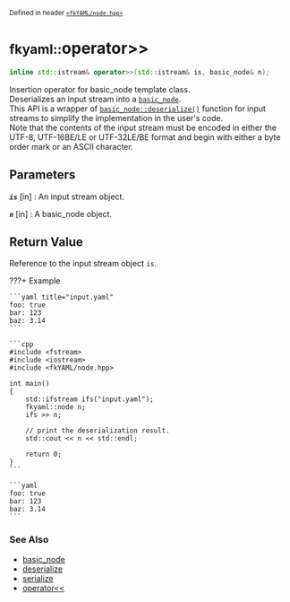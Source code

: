 <small>Defined in header [`<fkYAML/node.hpp>`](https://github.com/fktn-k/fkYAML/blob/develop/include/fkYAML/node.hpp)</small>

# <small>fkyaml::</small>operator>>

```cpp
inline std::istream& operator>>(std::istream& is, basic_node& n);
```

Insertion operator for basic_node template class.  
Deserializes an input stream into a [`basic_node`](index.md).  
This API is a wrapper of [`basic_node::deserialize()`](deserialize.md) function for input streams to simplify the implementation in the user's code.  
Note that the contents of the input stream must be encoded in either the UTF-8, UTF-16BE/LE or UTF-32LE/BE format and begin with either a byte order mark or an ASCII character.  

## **Parameters**

***`is`*** [in]
:   An input stream object.

***`n`*** [in]
:   A basic_node object.

## **Return Value**

Reference to the input stream object `is`.  

???+ Example

    ```yaml title="input.yaml"
    foo: true
    bar: 123
    baz: 3.14
    ```

    ```cpp
    #include <fstream>
    #include <iostream>
    #include <fkYAML/node.hpp>

    int main()
    {
        std::ifstream ifs("input.yaml");
        fkyaml::node n;
        ifs >> n;

        // print the deserialization result.
        std::cout << n << std::endl;

        return 0;
    }
    ```

    ```yaml
    foo: true
    bar: 123
    baz: 3.14
    ```

### **See Also**

* [basic_node](index.md)
* [deserialize](deserialize.md)
* [serialize](serialize.md)
* [operator<<](insertion_operator.md)
